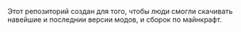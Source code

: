 Этот репозиторий создан для того, чтобы люди смогли скачивать навейшие и последнии версии модов, и сборок по майнкрафт.

